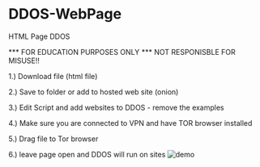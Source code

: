 # DDOS-WebPage
HTML Page DDOS 

*** FOR EDUCATION PURPOSES ONLY *** NOT RESPONISBLE FOR MISUSE!!

1.) Download file  (html file)

2.) Save to folder or add to hosted web site (onion)

3.) Edit Script and add websites to DDOS - remove the examples 

 4.) Make sure you are connected to VPN and have TOR browser installed
  
 5.) Drag file to Tor browser 
  
  6.) leave page open and DDOS will run on sites
![demo](https://user-images.githubusercontent.com/46620390/158417269-3f5ccfd0-2542-407b-ab2f-f251e2ad31ac.jpg)


